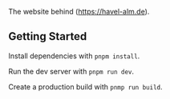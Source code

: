 The website behind (https://havel-alm.de).

## Getting Started

Install dependencies with `pnpm install`.

Run the dev server with `pnpm run dev`.

Create a production build with `pnmp run build`.